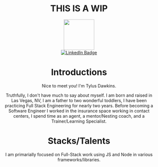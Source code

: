 
<body align="center">
  <h1>THIS IS A WIP</h1>
  <div id="header" align="center">
    <img src="https://media0.giphy.com/media/ZDNQdzCUjIK9VNUE2c/giphy.gif" width="100"/>
  </div>
  <div>
    <div id="badges">
      <a href="https://www.linkedin.com/in/tylus-dawkins-292785160/">
       <img src="https://img.shields.io/badge/LinkedIn-blue?style=for-the-badge&logo=linkedin&logoColor=white" alt="LinkedIn Badge"/>
      </a>
    </div>
  </div>
  <h1 align="center">
    Introductions
  </h1>
  <p align="center">
    Nice to meet you! I'm Tylus Dawkins.
  </p>
  <p align="center">
    Truthfully, I don't have much to say about myself. I am born and raised in Las Vegas, NV, I am a father to two wonderful toddlers, I have been practicing Full Stack Engineering for nearly two years. Before becoming a Software Engineer I worked in the insurance space working in contact centers, I spend time as an agent, a mentor/Nesting coach, and a Trainer/Learning Specialist.
  </p>
  <h1 align="center">
    Stacks/Talents
  </h1>
  <p>
    I am primarially focused on Full-Stack work using JS and Node in various frameworks/libraries.
  </p>
</body>


<!--
**TylusDawkins/TylusDawkins** is a ✨ _special_ ✨ repository because its `README.md` (this file) appears on your GitHub profile.

Here are some ideas to get you started:

- 🔭 I’m currently working on ...
- 🌱 I’m currently learning ...
- 👯 I’m looking to collaborate on ...
- 🤔 I’m looking for help with ...
- 💬 Ask me about ...
- 📫 How to reach me: ...
- 😄 Pronouns: ...
- ⚡ Fun fact: ...
-->
